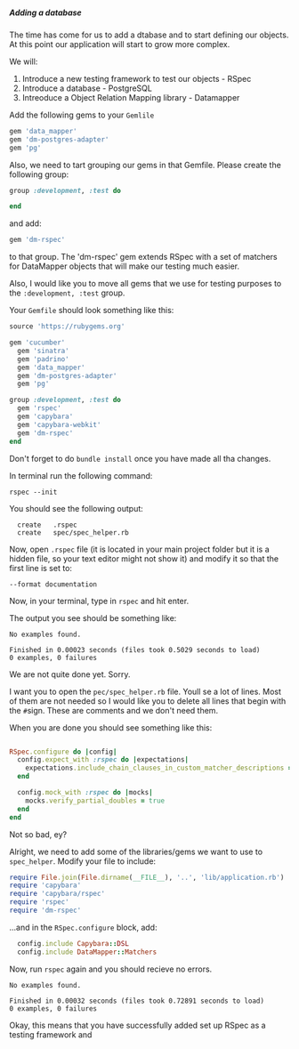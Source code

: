 ##### Adding a database

The time has come for us to add a dtabase and to start defining our objects. At this point our application will start to grow more complex.

We will:
1. Introduce a new testing framework to test our objects - RSpec
2. Introduce a database - PostgreSQL
3. Intreoduce a Object Relation Mapping library - Datamapper

Add the following gems to your `Gemlile`

```ruby
gem 'data_mapper'
gem 'dm-postgres-adapter'
gem 'pg'
```

Also, we need to tart grouping our gems in that Gemfile. Please create the following group:

```ruby
group :development, :test do

end
```

and add:
```ruby
gem 'dm-rspec'
```
to that group. The 'dm-rspec' gem extends RSpec with a set of matchers for DataMapper objects that will make our testing much easier.

Also, I would like you to move all gems that we use for testing purposes to the `:development, :test` group.

Your `Gemfile` should look something like this:

```ruby
source 'https://rubygems.org'

gem 'cucumber'
  gem 'sinatra'
  gem 'padrino'
  gem 'data_mapper'
  gem 'dm-postgres-adapter'
  gem 'pg'

group :development, :test do
  gem 'rspec'
  gem 'capybara'
  gem 'capybara-webkit'
  gem 'dm-rspec'
end
```

Don't forget to do `bundle install` once you have made all tha changes.

In terminal run the following command:

```
rspec --init
```

You should see the following output:

```
  create   .rspec
  create   spec/spec_helper.rb
```

Now, open `.rspec` file (it is located in  your main project folder but it is a hidden file, so your text editor might not show it) and modify it so that the first line is set to:

```
--format documentation
```

Now, in your terminal, type in `rspec` and hit enter.

The output you see should be something like:

```
No examples found.

Finished in 0.00023 seconds (files took 0.5029 seconds to load)
0 examples, 0 failures
```

We are not quite done yet. Sorry.

I want you to open the `pec/spec_helper.rb` file. Youll se a lot of lines. Most of them are not needed so I would like you to delete all lines that begin with the `#`sign. These are comments and we don't need them.

When you are done you should see something like this:

```ruby

RSpec.configure do |config|
  config.expect_with :rspec do |expectations|
    expectations.include_chain_clauses_in_custom_matcher_descriptions = true
  end

  config.mock_with :rspec do |mocks|
    mocks.verify_partial_doubles = true
  end
end
```

Not so bad, ey?

Alright, we need to add some of the libraries/gems we want to use to `spec_helper`. Modify your file to include:

```ruby
require File.join(File.dirname(__FILE__), '..', 'lib/application.rb')
require 'capybara'
require 'capybara/rspec'
require 'rspec'
require 'dm-rspec'

```

...and in the `RSpec.configure` block, add:
```ruby
  config.include Capybara::DSL
  config.include DataMapper::Matchers
```

Now, run `rspec` again and you should recieve no errors.

```
No examples found.

Finished in 0.00032 seconds (files took 0.72891 seconds to load)
0 examples, 0 failures
```

Okay, this means that you have successfully added set up RSpec as a testing framework and





